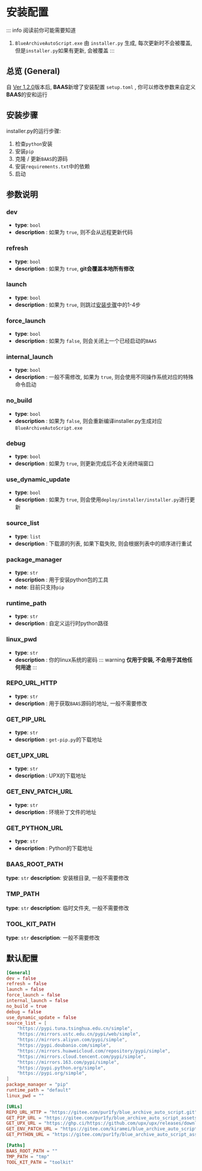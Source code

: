 # 安装配置
::: info
阅读前你可能需要知道
1. `BlueArchiveAutoScript.exe` 由 `installer.py` 生成, 每次更新时不会被覆盖, 但是`installer.py`如果有更新, 会被覆盖
:::
## 总览 (General)
自 [Ver 1.2.0](https://github.com/pur1fying/blue_archive_auto_script/releases/tag/v1.2.0)版本后, **BAAS**新增了安装配置 `setup.toml` , 你可以修改参数来自定义**BAAS**的安和运行

## 安装步骤
installer.py的运行步骤:
1. 检查`python`安装
2. 安装`pip`
3. 克隆 / 更新`BAAS`的源码
4. 安装`requirements.txt`中的依赖
5. 启动

## 参数说明
### dev
- **type**: `bool`
- **description** : 如果为 `true`, 则不会从远程更新代码

### refresh
- **type**: `bool`
- **description** : 如果为 `true`, **git会覆盖本地所有修改**

### launch
- **type**: `bool`
- **description** : 如果为 `true`, 则跳过[安装步骤](#安装步骤)中的1-4步

### force_launch
- **type**: `bool`
- **description** : 如果为 `false`, 则会关闭上一个已经启动的`BAAS`

### internal_launch
- **type**: `bool`
- **description** : 一般不需修改, 如果为 `true`, 则会使用不同操作系统对应的特殊命令启动

### no_build
- **type**: `bool`
- **description** : 如果为 `false`, 则会重新编译installer.py生成对应`BlueArchiveAutoScript.exe`

### debug
- **type**: `bool`
- **description** : 如果为 `true`, 则更新完成后不会关闭终端窗口

### use_dynamic_update
- **type**: `bool`
- **description** : 如果为 `true`, 则会使用`deploy/installer/installer.py`进行更新

### source_list
- **type**: `list`
- **description** : 下载源的列表, 如果下载失败, 则会根据列表中的顺序进行重试

### package_manager
- **type**: `str`
- **description** : 用于安装python包的工具
- **note**: 目前只支持`pip`

### runtime_path
- **type**: `str`
- **description** : 自定义运行时python路径

### linux_pwd
- **type**: `str`
- **description** : 你的linux系统的密码
::: warning
**仅用于安装, 不会用于其他任何用途**
:::
### REPO_URL_HTTP
- **type**: `str`
- **description** : 用于获取`BAAS`源码的地址, 一般不需要修改
### GET_PIP_URL 
- **type**: `str`
- **description** : `get-pip.py`的下载地址
### GET_UPX_URL
- **type**: `str`
- **description** : UPX的下载地址
### GET_ENV_PATCH_URL
- **type**: `str`
- **description** : 环境补丁文件的地址
### GET_PYTHON_URL
- **type**: `str`
- **description** : Python的下载地址
### BAAS_ROOT_PATH
**type**: `str`
**description**: 安装根目录, 一般不需要修改
### TMP_PATH
**type**: `str`
**description**: 临时文件夹, 一般不需要修改
### TOOL_KIT_PATH
**type**: `str`
**description**: 一般不需要修改


## 默认配置
```toml
[General]
dev = false
refresh = false
launch = false
force_launch = false
internal_launch = false
no_build = true
debug = false
use_dynamic_update = false
source_list = [
    "https://pypi.tuna.tsinghua.edu.cn/simple",
    "https://mirrors.ustc.edu.cn/pypi/web/simple",
    "https://mirrors.aliyun.com/pypi/simple",
    "https://pypi.doubanio.com/simple",
    "https://mirrors.huaweicloud.com/repository/pypi/simple",
    "https://mirrors.cloud.tencent.com/pypi/simple",
    "https://mirrors.163.com/pypi/simple",
    "https://pypi.python.org/simple",
    "https://pypi.org/simple",
]
package_manager = "pip"
runtime_path = "default"
linux_pwd = ""

[URLs]
REPO_URL_HTTP = "https://gitee.com/pur1fy/blue_archive_auto_script.git"
GET_PIP_URL = "https://gitee.com/pur1fy/blue_archive_auto_script_assets/raw/master/get-pip.py"
GET_UPX_URL = "https://ghp.ci/https://github.com/upx/upx/releases/download/v4.2.4/upx-4.2.4-win64.zip"
GET_ENV_PATCH_URL = "https://gitee.com/kiramei/blue_archive_auto_script_assets/raw/master/env_patch.zip"
GET_PYTHON_URL = "https://gitee.com/pur1fy/blue_archive_auto_script_assets/raw/master/python-3.9.13-embed-amd64.zip"

[Paths]
BAAS_ROOT_PATH = ""
TMP_PATH = "tmp"
TOOL_KIT_PATH = "toolkit"
```